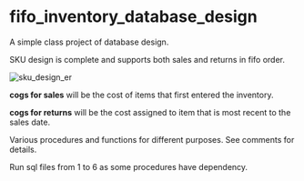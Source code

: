 # fifo_inventory_database_design

A simple class project of database design.

SKU design is complete and supports both sales and returns in fifo order.

![sku_design_er](https://github.com/AstraLinger/fifo_inventory_database_design/blob/master/ER_v5_pic.png)

**cogs for sales** will be the cost of items that first entered the inventory.

**cogs for returns** will be the cost assigned to item that is most recent to the sales date.  

Various procedures and functions for different purposes. See comments for details.

Run sql files from 1 to 6 as some procedures have dependency.

